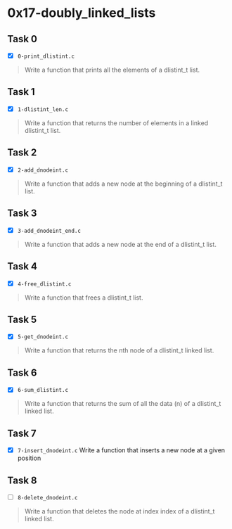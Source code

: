 # 0x17-doubly_linked_lists

## Task 0
- [x] `0-print_dlistint.c`
> Write a function that prints all the elements of a dlistint_t list.

## Task 1
- [x] `1-dlistint_len.c`
> Write a function that returns the number of elements in a linked dlistint_t list.

## Task 2
- [x] `2-add_dnodeint.c`
> Write a function that adds a new node at the beginning of a dlistint_t list.

## Task 3
- [x] `3-add_dnodeint_end.c`
> Write a function that adds a new node at the end of a dlistint_t list.

## Task 4
- [x] `4-free_dlistint.c`
> Write a function that frees a dlistint_t list.

## Task 5
- [x] `5-get_dnodeint.c`
> Write a function that returns the nth node of a dlistint_t linked list.

## Task 6
- [x] `6-sum_dlistint.c`
> Write a function that returns the sum of all the data (n) of a dlistint_t linked list.

## Task 7
- [x] `7-insert_dnodeint.c`
Write a function that inserts a new node at a given position

## Task 8
- [ ] `8-delete_dnodeint.c`
> Write a function that deletes the node at index index of a dlistint_t linked list.
